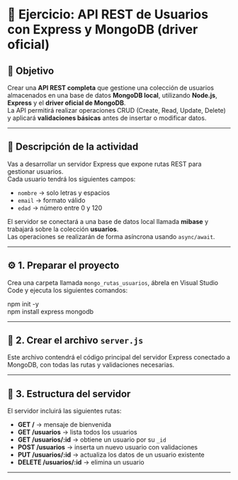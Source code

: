 # 🧩 Ejercicio: API REST de Usuarios con Express y MongoDB (driver oficial)

## 🎯 Objetivo
Crear una **API REST completa** que gestione una colección de usuarios almacenados en una base de datos **MongoDB local**, utilizando **Node.js**, **Express** y el **driver oficial de MongoDB**.  
La API permitirá realizar operaciones CRUD (Create, Read, Update, Delete) y aplicará **validaciones básicas** antes de insertar o modificar datos.

---

## 📘 Descripción de la actividad
Vas a desarrollar un servidor Express que expone rutas REST para gestionar usuarios.  
Cada usuario tendrá los siguientes campos:
- `nombre` → solo letras y espacios  
- `email` → formato válido  
- `edad` → número entre 0 y 120  

El servidor se conectará a una base de datos local llamada **mibase** y trabajará sobre la colección **usuarios**.  
Las operaciones se realizarán de forma asíncrona usando `async/await`.

---

## ⚙️ 1. Preparar el proyecto
Crea una carpeta llamada `mongo_rutas_usuarios`, ábrela en Visual Studio Code y ejecuta los siguientes comandos:

npm init -y  
npm install express mongodb

---

## 🧱 2. Crear el archivo `server.js`
Este archivo contendrá el código principal del servidor Express conectado a MongoDB, con todas las rutas y validaciones necesarias.

---

## 📜 3. Estructura del servidor
El servidor incluirá las siguientes rutas:

- **GET /** → mensaje de bienvenida  
- **GET /usuarios** → lista todos los usuarios  
- **GET /usuarios/:id** → obtiene un usuario por su `_id`  
- **POST /usuarios** → inserta un nuevo usuario con validaciones  
- **PUT /usuarios/:id** → actualiza los datos de un usuario existente  
- **DELETE /usuarios/:id** → elimina un usuario  

---


